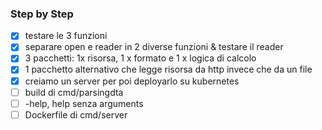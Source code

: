 ### Step by Step

- [x] testare le 3 funzioni
- [x] separare open e reader in 2 diverse funzioni & testare il reader
- [x] 3 pacchetti: 1x risorsa, 1 x formato e 1 x logica di calcolo
- [x] 1 pacchetto alternativo che legge risorsa da http invece che da un file
- [x] creiamo un server per poi deployarlo su kubernetes
- [ ] build di cmd/parsingdta
- [ ] -help, help senza arguments
- [ ] Dockerfile di cmd/server
